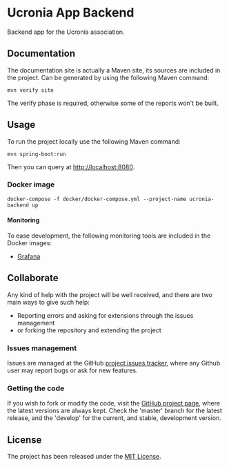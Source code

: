 # Ucronia App Backend

Backend app for the Ucronía association.

## Documentation

The documentation site is actually a Maven site, its sources are included in the project. Can be generated by using the following Maven command:

```
mvn verify site
```

The verify phase is required, otherwise some of the reports won't be built.

## Usage

To run the project locally use the following Maven command:

```
mvn spring-boot:run
```

Then you can query at [http://localhost:8080](http://localhost:8080).

### Docker image

```
docker-compose -f docker/docker-compose.yml --project-name ucronia-backend up
```

#### Monitoring

To ease development, the following monitoring tools are included in the Docker images:

- [Grafana](http://localhost:3000)

## Collaborate

Any kind of help with the project will be well received, and there are two main ways to give such help:

- Reporting errors and asking for extensions through the issues management
- or forking the repository and extending the project

### Issues management

Issues are managed at the GitHub [project issues tracker][issues], where any Github user may report bugs or ask for new features.

### Getting the code

If you wish to fork or modify the code, visit the [GitHub project page][scm], where the latest versions are always kept. Check the 'master' branch for the latest release, and the 'develop' for the current, and stable, development version.

## License

The project has been released under the [MIT License][license].

[issues]: https://github.com/bernardo-mg/ucronia-app-backend/issues
[license]: https://www.opensource.org/licenses/mit-license.php
[scm]: https://github.com/bernardo-mg/ucronia-app-backend
